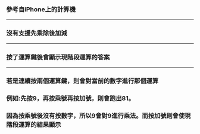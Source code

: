 ### 參考自iPhone上的計算機
---
### 沒有支援先乘除後加減
---
### 按了運算鍵後會顯示現階段運算的答案
---
### 若是連續按兩個運算鍵，則會對當前的數字進行那個運算
### 例如:先按9，再按乘號再按加號，則會跑出81。
### 因為按乘號後沒有按數字，所以9會對9進行乘法。而按加號則會使現階段運算的結果顯示